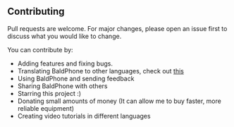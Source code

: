 ## Contributing
Pull requests are welcome. For major changes, please open an issue first to discuss what you would like to change.

You can contribute by:
  - Adding features and fixing bugs.
  - Translating BaldPhone to other languages, check out [this](https://github.com/UriahShaulMandel/BaldPhone/blob/master/translating/TRANSLATING.md)
  - Using BaldPhone and sending feedback
  - Sharing BaldPhone with others
  - Starring this project :)
  - Donating small amounts of money (It can allow me to buy faster, more reliable equipment)
  - Creating video tutorials in different languages
